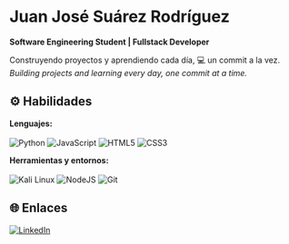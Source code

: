 # Juan José Suárez Rodríguez

**Software Engineering Student | Fullstack Developer**

Construyendo proyectos y aprendiendo cada día, 💻 un commit a la vez.<br>
*Building projects and learning every day, one commit at a time.*

## ⚙️ Habilidades
**Lenguajes:**  
<br>
![Python](https://img.shields.io/badge/-Python-3776AB?style=for-the-badge&logo=python&logoColor=white)
![JavaScript](https://img.shields.io/badge/-JavaScript-F7DF1E?style=for-the-badge&logo=javascript&logoColor=black)
![HTML5](https://img.shields.io/badge/-HTML5-E34F26?style=for-the-badge&logo=html5&logoColor=white)
![CSS3](https://img.shields.io/badge/-CSS3-1572B6?style=for-the-badge&logo=css3&logoColor=white&labelColor=1572B6)




**Herramientas y entornos:**  
<br>
![Kali Linux](https://img.shields.io/badge/-Kali_Linux-0B3D91?style=for-the-badge&logo=kali-linux&logoColor=white)
![NodeJS](https://img.shields.io/badge/-NodeJS-339933?style=for-the-badge&logo=node.js&logoColor=white)
![Git](https://img.shields.io/badge/-Git-F05032?style=for-the-badge&logo=git&logoColor=white)

## 🌐 Enlaces
[![LinkedIn](https://img.shields.io/badge/-LinkedIn-0A66C2?style=for-the-badge&logo=linkedin&logoColor=white)](https://www.linkedin.com/in/juan-jos%C3%A9-su%C3%A1rez-52050a2bb/)







